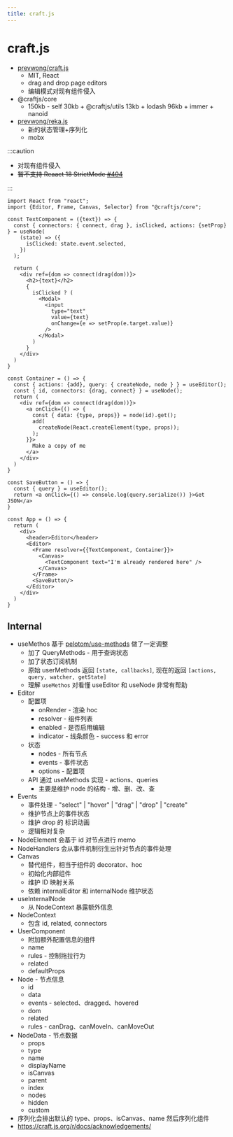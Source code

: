 ```yaml
---
title: craft.js
---
```


# craft.js

- [prevwong/craft.js](https://github.com/prevwong/craft.js)
  - MIT, React
  - drag and drop page editors
  - 编辑模式对现有组件侵入
- @craftjs/core
  - 150kb - self 30kb + @craftjs/utils 13kb + lodash 96kb + immer + nanoid
- [prevwong/reka.js](https://github.com/prevwong/reka.js)
  - 新的状态管理+序列化
  - mobx

:::caution

- 对现有组件侵入
- ~~暂不支持 Reaact 18 StrictMode [#404](https://github.com/prevwong/craft.js/issues/404)~~

:::

```tsx
import React from "react";
import {Editor, Frame, Canvas, Selector} from "@craftjs/core";

const TextComponent = ({text}) => {
  const { connectors: { connect, drag }, isClicked, actions: {setProp} } = useNode(
    (state) => ({
      isClicked: state.event.selected,
    })
  );

  return (
    <div ref={dom => connect(drag(dom))}>
      <h2>{text}</h2>
      {
        isClicked ? (
          <Modal>
            <input
              type="text"
              value={text}
              onChange={e => setProp(e.target.value)}
            />
          </Modal>
        )
      }
    </div>
  )
}

const Container = () => {
  const { actions: {add}, query: { createNode, node } } = useEditor();
  const { id, connectors: {drag, connect} } = useNode();
  return (
    <div ref={dom => connect(drag(dom))}>
      <a onClick={() => {
        const { data: {type, props}} = node(id).get();
        add(
          createNode(React.createElement(type, props));
        );
      }}>
        Make a copy of me
      </a>
    </div>
  )
}

const SaveButton = () => {
  const { query } = useEditor();
  return <a onClick={() => console.log(query.serialize()) }>Get JSON</a>
}

const App = () => {
  return (
    <div>
      <header>Editor</header>
      <Editor>
        <Frame resolver={{TextComponent, Container}}>
          <Canvas>
            <TextComponent text="I'm already rendered here" />
          </Canvas>
        </Frame>
        <SaveButton/>
      </Editor>
    </div>
  )
}
```

## Internal

- useMethos 基于 [pelotom/use-methods](https://github.com/pelotom/use-methods) 做了一定调整
  - 加了 QueryMethods - 用于查询状态
  - 加了状态订阅机制
  - 原始 userMethods 返回 `[state, callbacks]`, 现在的返回 `[actions, query, watcher, getState]`
  - 理解 `useMethos` 对看懂 useEditor 和 useNode 非常有帮助
- Editor
  - 配置项
    - onRender - 渲染 hoc
    - resolver - 组件列表
    - enabled - 是否启用编辑
    - indicator - 线条颜色 - success 和 error
  - 状态
    - nodes - 所有节点
    - events - 事件状态
    - options - 配置项
  - API 通过 useMethods 实现 - actions、queries
    - 主要是维护 node 的结构 - 增、删、改、查
- Events
  - 事件处理 - "select" | "hover" | "drag" | "drop" | "create"
  - 维护节点上的事件状态
  - 维护 drop 的 标识动画
  - 逻辑相对复杂
- NodeElement 会基于 id 对节点进行 memo
- NodeHandlers 会从事件机制衍生出针对节点的事件处理
- Canvas
  - 替代组件，相当于组件的 decorator、hoc
  - 初始化内部组件
  - 维护 ID 映射关系
  - 依赖 internalEditor 和 internalNode 维护状态
- useInternalNode
  - 从 NodeContext 暴露额外信息
- NodeContext
  - 包含 id, related, connectors
- UserComponent
  - 附加额外配置信息的组件
  - name
  - rules - 控制拖拉行为
  - related
  - defaultProps
- Node - 节点信息
  - id
  - data
  - events - selected、dragged、hovered
  - dom
  - related
  - rules - canDrag、canMoveIn、canMoveOut
- NodeData - 节点数据
  - props
  - type
  - name
  - displayName
  - isCanvas
  - parent
  - index
  - nodes
  - hidden
  - custom
- 序列化会排出默认的 type、props、isCanvas、name 然后序列化组件
- https://craft.js.org/r/docs/acknowledgements/
